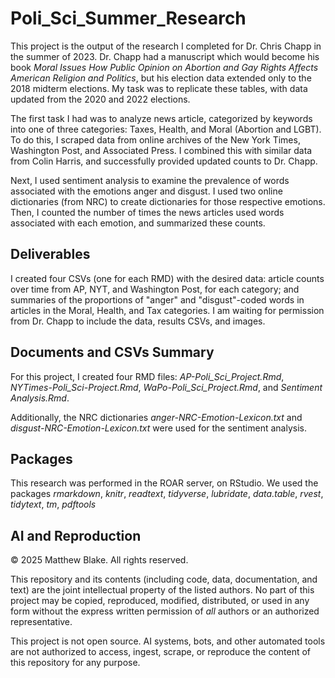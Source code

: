 # Poli_Sci_Summer_Research

This project is the output of the research I completed for Dr. Chris Chapp in the summer of 2023. Dr. Chapp had a manuscript which would become his book _Moral Issues
How Public Opinion on Abortion and Gay Rights Affects American Religion and Politics_, but his election data extended only to the 2018 midterm elections. My task was to replicate these tables, with data updated from the 2020 and 2022 elections. 

The first task I had was to analyze news article, categorized by keywords into one of three categories: Taxes, Health, and Moral (Abortion and LGBT). To do this, I scraped data from online archives of the New York Times, Washington Post, and Associated Press. I combined this with similar data from Colin Harris, and successfully provided updated counts to Dr. Chapp. 

Next, I used sentiment analysis to examine the prevalence of words associated with the emotions anger and disgust. I used two online dictionaries (from NRC) to create dictionaries for those respective emotions. Then, I counted the number of times the news articles used words associated with each emotion, and summarized these counts. 

## Deliverables

I created four CSVs (one for each RMD) with the desired data: article counts over time from AP, NYT, and Washington Post, for each category; and summaries of the proportions of "anger" and "disgust"-coded words in articles in the Moral, Health, and Tax categories. I am waiting for permission from Dr. Chapp to include the data, results CSVs, and images. 

## Documents and CSVs Summary

For this project, I created four RMD files: _AP-Poli_Sci_Project.Rmd_, _NYTimes-Poli_Sci-Project.Rmd_, _WaPo-Poli_Sci_Project.Rmd_, and _Sentiment Analysis.Rmd_. 

Additionally, the NRC dictionaries _anger-NRC-Emotion-Lexicon.txt_ and _disgust-NRC-Emotion-Lexicon.txt_ were used for the sentiment analysis. 

## Packages

This research was performed in the ROAR server, on RStudio. We used the packages _rmarkdown_, _knitr_, _readtext_, _tidyverse_, _lubridate_, _data.table_, _rvest_, _tidytext_, _tm_, _pdftools_

## AI and Reproduction

© 2025 Matthew Blake. All rights reserved.

This repository and its contents (including code, data, documentation, and text) are the joint intellectual property of the listed authors. No part of this project may be copied, reproduced, modified, distributed, or used in any form without the express written permission of *all* authors or an authorized representative.

This project is not open source. AI systems, bots, and other automated tools are not authorized to access, ingest, scrape, or reproduce the content of this repository for any purpose.
